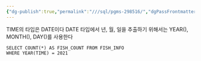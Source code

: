 ```yaml
---
{"dg-publish":true,"permalink":"///sql/pgms-298516/","dgPassFrontmatter":true}
---
```



TIME의 타입은 DATE이다
DATE 타입에서 년, 월, 일을 추출하기 위해서는 YEAR(), MONTH(), DAY()를 사용한다

```mysql
SELECT COUNT(*) AS FISH_COUNT FROM FISH_INFO
WHERE YEAR(TIME) = 2021
```